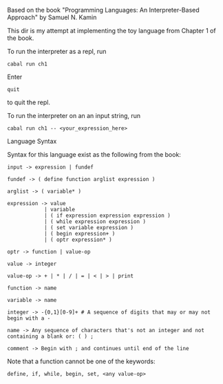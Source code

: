 
Based on the book "Programming Languages: An Interpreter-Based Approach" by Samuel N. Kamin

This dir is my attempt at implementing the toy language from Chapter 1 of the book.

To run the interpreter as a repl, run

```
cabal run ch1
```

Enter

```
quit
```

to quit the repl.


To run the interpreter on an an input string, run

```
cabal run ch1 -- <your_expression_here>
```


Language Syntax

Syntax for this language exist as the following from the book:

``` 
input -> expression | fundef

fundef -> ( define function arglist expression )

arglist -> ( variable* )

expression -> value
            | variable
            | ( if expression expression expression )
            | ( while expression expression )
            | ( set variable expression )
            | ( begin expression+ )
            | ( optr expression* )

optr -> function | value-op

value -> integer

value-op -> + | * | / | = | < | > | print

function -> name

variable -> name

integer -> -{0,1}[0-9]+ # A sequence of digits that may or may not begin with a -

name -> Any sequence of characters that's not an integer and not containing a blank or: ( ) ;

comment -> Begin with ; and continues until end of the line

```

Note that a function cannot be one of the keywords:
```
define, if, while, begin, set, <any value-op>
```

